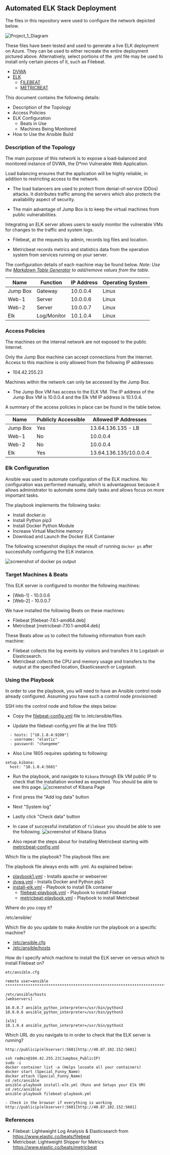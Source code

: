 ## Automated ELK Stack Deployment

The files in this repository were used to configure the network depicted below.

![Project_1_Diagram](Images/Cloud_Diagram_with_Elk.png)

These files have been tested and used to generate a live ELK deployment on Azure. They can be used to either recreate the entire deployment pictured above. Alternatively, select portions of the .yml file may be used to install only certain pieces of it, such as Filebeat.

  - [DVWA](Ansible/dvwa.yml)
  - [ELK](Ansible/install-elk.yml)
    - [FILEBEAT](Ansible/filebeat-playbook.yml)
    - [METRICBEAT](Ansible/metricbeat-playbook.yml)

This document contains the following details:
- Description of the Topology
- Access Policies
- ELK Configuration
  - Beats in Use
  - Machines Being Monitored
- How to Use the Ansible Build


### Description of the Topology

The main purpose of this network is to expose a load-balanced and monitored instance of DVWA, the D*mn Vulnerable Web Application.

Load balancing ensures that the application will be highly reliable, in addition to restricting access to the network.

- The load balancers are used to protect from denial-of-service (DDos) attacks. It distributes traffic among the servers which also protects the availability aspect of security.

- The main advantage of Jump Box is to keep the virtual machines from public vulnerabilities.

Integrating an ELK server allows users to easily monitor the vulnerable VMs for changes to the traffic and system logs.

- Filebeat, at the requests by admin, records log files and location.

- Metricbeat records metrics and statistics data from the operation system from services running on your server. 

The configuration details of each machine may be found below.
_Note: Use the [Markdown Table Generator](http://www.tablesgenerator.com/markdown_tables) to add/remove values from the table_.

| Name     | Function | IP Address | Operating System |
|----------|----------|------------|------------------|
| Jump Box | Gateway  | 10.0.0.4   | Linux            |
| Web-1    | Server   | 10.0.0.6   | Linux            |
| Web-2    | Server   | 10.0.0.7   | Linux            |
| Elk      | Log/Monitor| 10.1.0.4 | Linux            |

### Access Policies
The machines on the internal network are not exposed to the public Internet. 

Only the Jump Box machine can accept connections from the Internet. Access to this machine is only allowed from the following IP addresses:

- 104.42.255.23

Machines within the network can only be accessed by the Jump Box.

- The Jump Box VM has access to the ELK VM. The IP address of the Jump Box VM is 10.0.0.4 and the Elk VM IP address is 10.1.0.4.

A summary of the access policies in place can be found in the table below.

| Name     | Publicly Accessible | Allowed IP Addresses |
|----------|---------------------|----------------------|
| Jump Box | Yes                 | 13.64.136.135 - LB   |
| Web-1    | No                  | 10.0.0.4             |
| Web-2    | No                  | 10.0.0.4             |
| Elk      | Yes                 | 13.64.136.135/10.0.0.4|

### Elk Configuration

Ansible was used to automate configuration of the ELK machine. No configuration was performed manually, which is advantageous because it allows administrator to automate some daily tasks and allows focus on more important tasks. 

The playbook implements the following tasks:
- Install docker.io
- Install Python pip3
- Install Docker Python Module
- Increase Virtual Machine memory
- Download and Launch the Docker ELK Container

The following screenshot displays the result of running `docker ps` after successfully configuring the ELK instance.

![screenshot of docker ps output](Images/docker_ps_output.png)

### Target Machines & Beats
This ELK server is configured to monitor the following machines:
- [Web-1] - 10.0.0.6
- [Web-2] - 10.0.0.7

We have installed the following Beats on these machines:
- Filebeat [filebeat-7.6.1-amd64.deb]
- Metricbeat [metricbeat-7.10.1-amd64.deb]

These Beats allow us to collect the following information from each machine:
- Filebeat collects the log events by visitors and transfers it to Logstash or Elasticsearch.
- Metricbeat collects the CPU and memory usage and transfers to the output at the specified location, Ekasticsearch or Logstash. 

### Using the Playbook
In order to use the playbook, you will need to have an Ansible control node already configured. Assuming you have such a control node provisioned: 

SSH into the control node and follow the steps below:
- Copy the [filebeat-config.yml](Ansible/filebeat-config.yml) file to /etc/ansible/files.

- Update the filebeat-config.yml file at the line 1105:
```
  - hosts: ["10.1.0.4:9200"]
  - username: "elastic"
  - password: "changeme"
```
- Also Line 1805 requires updating to following:
```
setup.kibana:
  host: "10.1.0.4:5601"
```

- Run the playbook, and navigate to `Kibana` through Elk VM public IP to check that the installation worked as expected. You should be able to see this page.
![screenshot of Kibana Page](Images/Kibana_Page.png)

- First press the "Add log data" button
- Next "System log"
- Lastly click "Check data" button

- In case of successful installation of `filebeat` you should be able to see the following.
![screenshot of Kibana Status](Images/Kibana_Filebeat.png)

- Also repeat the steps about for Installing Metricbeat starting with [metricbeat-config.yml](Ansible/metricbeat-config.yml)

Which file is the playbook? The playbook files are:

The playbook file always ends with .yml. As explained below:

- [playbook1.yml](Ansible/playbook1.yml) - Installs apache or webserver
- [dvwa.yml](Ansible/dvwa.yml) - Installs Docker and Python pip3 
- [install-elk.yml](Ansible/install-elk.yml) - Playbook to install Elk container
  - [filebeat-playbook.yml](Ansible/filebeat-playbook.yml) - Playbook to install Filebeat
  - [metricbeat-playbook.yml](Ansible/metricbeat-playbook.yml) - Playbook to install Metricbeat

Where do you copy it?

/etc/ansible/

Which file do you update to make Ansible run the playbook on a specific machine?

- [/etc/ansible.cfg](Ansible/ansible.cfg)
- [/etc/ansible/hosts](Ansible/hosts)

How do I specify which machine to install the ELK server on versus which to install Filebeat on?
```
etc/ansible.cfg

remote user=ansible
*********************************************************************************************************

/etc/ansible/hosts
[webservers]

10.0.0.7 ansible_python_interpreter=/usr/bin/python3
10.0.0.6 ansible_python_interpreter=/usr/bin/python3

[elk]
10.1.0.4 ansible_python_interpreter=/usr/bin/python3
```
Which URL do you navigate to in order to check that the ELK server is running?
```
http://publicip(elkserver):5601[http://40.87.102.152:5601]
```


```
ssh radmin@104.42.255.23(Jumpbox_PublicIP)
sudo -i
docker container list -a (Helps locoate all your containers)
docker start (Special_Funny_Name)
docker attach (Special_Funny_Name)
cd /etc/ansible
ansible-playbook install-elk.yml (Runs and Setups your Elk VM)
cd /etc/ansible/
ansible-playbook filebeat-playbook.yml

- Check in the browser if everything is working
http://publicip(elkserver):5601[http://40.87.102.152:5601]
```
### References

- Filebeat: Lightweight Log Analysis & Elasticsearch from https://www.elastic.co/beats/filebeat 
- Metricbeat: Lightweight Shipper for Metrics https://www.elastic.co/beats/metricbeat